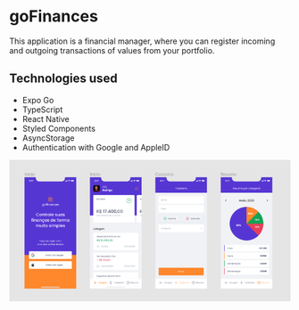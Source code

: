 # goFinances

This application is a financial manager, where you can register incoming and outgoing transactions of values from your portfolio.

## Technologies used

* Expo Go
* TypeScript
* React Native
* Styled Components
* AsyncStorage
* Authentication with Google and AppleID

![alt text](./assets/goFinances.png)
